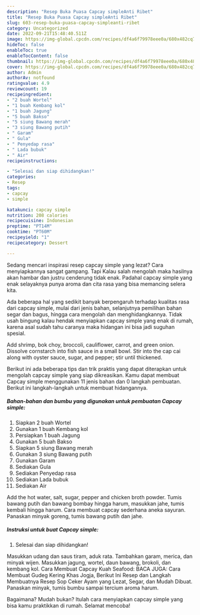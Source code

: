 ```yaml
---
description: "Resep Buka Puasa Capcay simpleAnti Ribet"
title: "Resep Buka Puasa Capcay simpleAnti Ribet"
slug: 603-resep-buka-puasa-capcay-simpleanti-ribet
category: Uncategorized
date: 2022-09-21T15:48:40.511Z
image: https://img-global.cpcdn.com/recipes/df4a6f79978eee0a/680x482cq70/capcay-simple-foto-resep-utama.jpg
hideToc: false
enableToc: true
enableTocContent: false
thumbnail: https://img-global.cpcdn.com/recipes/df4a6f79978eee0a/680x482cq70/capcay-simple-foto-resep-utama.jpg
cover: https://img-global.cpcdn.com/recipes/df4a6f79978eee0a/680x482cq70/capcay-simple-foto-resep-utama.jpg
author: Admin
authorAv: notfound
ratingvalue: 4.9
reviewcount: 19
recipeingredient:
- "2 buah Wortel"
- "1 buah Kembang kol"
- "1 buah Jagung"
- "5 buah Bakso"
- "5 siung Bawang merah"
- "3 siung Bawang putih"
- " Garam"
- " Gula"
- " Penyedap rasa"
- " Lada bubuk"
- " Air"
recipeinstructions:

- "Selesai dan siap dihidangkan!"
categories:
- Resep
tags:
- capcay
- simple

katakunci: capcay simple 
nutrition: 208 calories
recipecuisine: Indonesian
preptime: "PT14M"
cooktime: "PT60M"
recipeyield: "1"
recipecategory: Dessert

---
```



Sedang mencari inspirasi resep capcay simple yang lezat? Cara menyiapkannya sangat gampang. Tapi Kalau salah mengolah maka hasilnya akan hambar dan justru cenderung tidak enak. Padahal capcay simple yang enak selayaknya punya aroma dan cita rasa yang bisa memancing selera kita.


Ada beberapa hal yang sedikit banyak berpengaruh terhadap kualitas rasa dari capcay simple, mulai dari jenis bahan, selanjutnya pemilihan bahan segar dan bagus, hingga cara mengolah dan menghidangkannya. Tidak usah bingung kalau hendak menyiapkan capcay simple yang enak di rumah, karena asal sudah tahu caranya maka hidangan ini bisa jadi suguhan spesial.

Add shrimp, bok choy, broccoli, cauliflower, carrot, and green onion. Dissolve cornstarch into fish sauce in a small bowl. Stir into the cap cai along with oyster sauce, sugar, and pepper; stir until thickened.


Berikut ini ada beberapa tips dan trik praktis yang dapat diterapkan untuk mengolah capcay simple yang siap dikreasikan. Kamu dapat membuat Capcay simple menggunakan 11 jenis bahan dan 0 langkah pembuatan. Berikut ini langkah-langkah untuk membuat hidangannya.

<!--inarticleads1-->

##### Bahan-bahan dan bumbu yang digunakan untuk pembuatan Capcay simple:

1. Siapkan 2 buah Wortel
1. Gunakan 1 buah Kembang kol
1. Persiapkan 1 buah Jagung
1. Gunakan 5 buah Bakso
1. Siapkan 5 siung Bawang merah
1. Gunakan 3 siung Bawang putih
1. Gunakan  Garam
1. Sediakan  Gula
1. Sediakan  Penyedap rasa
1. Sediakan  Lada bubuk
1. Sediakan  Air


Add the hot water, salt, sugar, pepper and chicken broth powder. Tumis bawang putih dan bawang bombay hingga harum, masukkan jahe, tumis kembali hingga harum. Cara membuat capcay sederhana aneka sayuran. Panaskan minyak goreng, tumis bawang putih dan jahe. 

<!--inarticleads2-->

##### Instruksi untuk buat Capcay simple:


1. Selesai dan siap dihidangkan!

Masukkan udang dan saus tiram, aduk rata. Tambahkan garam, merica, dan minyak wijen. Masukkan jagung, wortel, daun bawang, brokoli, dan kembang kol. Cara Membuat Capcay Kuah Seafood: BACA JUGA: Cara Membuat Gudeg Kering Khas Jogja, Berikut Ini Resep dan Langkah Membuatnya Resep Sop Ceker Ayam yang Lezat, Segar, dan Mudah Dibuat. Panaskan minyak, tumis bumbu sampai tercium aroma harum. 

Bagaimana? Mudah bukan? Itulah cara menyiapkan capcay simple yang bisa kamu praktikkan di rumah. Selamat mencoba!
